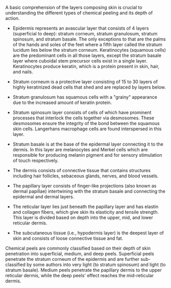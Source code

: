 A basic comprehension of the layers composing skin is crucial to understanding the different types of chemical peeling and its depth of action.

- Epidermis represents an avascular layer that consists of 4 layers (superficial to deep): stratum corneum, stratum granulosum, stratum spinosum, and stratum basale. The only exceptions to that are the palms of the hands and soles of the feet where a fifth layer called the stratum lucidum lies below the stratum corneum. Keratinocytes (squamous cells) are the predominant cells in all those layers, except the stratum basale layer where cuboidal stem precursor cells exist in a single layer. Keratinocytes produce keratin, which is a protein present in skin, hair, and nails.

- Stratum corneum is a protective layer consisting of 15 to 30 layers of highly keratinized dead cells that shed and are replaced by layers below.
- Stratum granulosum has squamous cells with a "grainy" appearance due to the increased amount of keratin protein.
- Stratum spinosum layer consists of cells of which have prominent processes that interlock the cells together via desmosomes. These desmosomes ensure the integrity of the bond between the squamous skin cells. Langerhans macrophage cells are found interspersed in this layer.
- Stratum basale is at the base of the epidermal layer connecting it to the dermis. In this layer are melanocytes and Merkel cells which are responsible for producing melanin pigment and for sensory stimulation of touch respectively.

- The dermis consists of connective tissue that contains structures including hair follicles, sebaceous glands, nerves, and blood vessels.

- The papillary layer consists of finger-like projections (also known as dermal papillae) intertwining with the stratum basale and connecting the epidermal and dermal layers.
- The reticular layer lies just beneath the papillary layer and has elastin and collagen fibers, which give skin its elasticity and tensile strength. This layer is divided based on depth into the upper, mid, and lower reticular dermis.

- The subcutaneous tissue (i.e., hypodermis layer) is the deepest layer of skin and consists of loose connective tissue and fat.

Chemical peels are commonly classified based on their depth of skin penetration into superficial, medium, and deep peels. Superficial peels penetrate the stratum corneum of the epidermis and are further sub-classified by some authors into very light (to stratum spinosum) and light (to stratum basale). Medium peels penetrate the papillary dermis to the upper reticular dermis, while the deep peels' effect reaches the mid-reticular dermis.